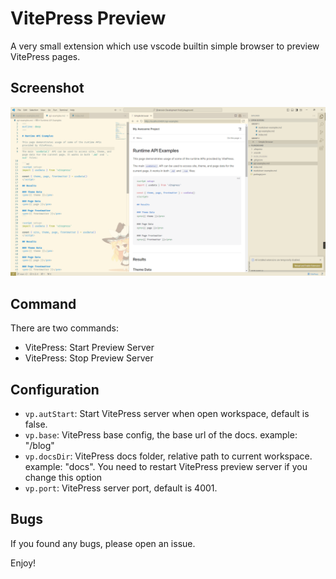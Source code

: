 # VitePress Preview

A very small extension which use vscode builtin simple browser to preview VitePress pages.

## Screenshot

![preview](docs/image.png)

## Command

There are two commands:

- VitePress: Start Preview Server
- VitePress: Stop Preview Server

## Configuration

- `vp.autStart`: Start VitePress server when open workspace, default is false.
- `vp.base`: VitePress base config, the base url of the docs. example: "/blog"
- `vp.docsDir`: VitePress docs folder, relative path to current workspace. example: "docs". You need to restart VitePress preview server if you change this option
- `vp.port`: VitePress server port, default is 4001.

## Bugs

If you found any bugs, please open an issue.

Enjoy!
